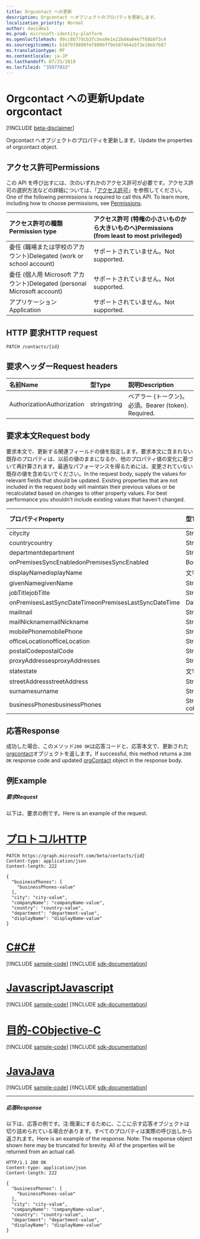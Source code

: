 ```yaml
---
title: Orgcontact への更新
description: Orgcontact へオブジェクトのプロパティを更新します。
localization_priority: Normal
author: davidmu1
ms.prod: microsoft-identity-platform
ms.openlocfilehash: 99cc8b77dcb3fcbea9e1e22bd4a04e7f68b8f3c4
ms.sourcegitcommit: b18f978808fef800bff9e587464a5f3e18eb7687
ms.translationtype: MT
ms.contentlocale: ja-JP
ms.lasthandoff: 07/25/2019
ms.locfileid: "35877833"
---
```

# <a name="update-orgcontact"></a><span data-ttu-id="c325b-103">Orgcontact への更新</span><span class="sxs-lookup"><span data-stu-id="c325b-103">Update orgcontact</span></span>

[!INCLUDE [beta-disclaimer](../../includes/beta-disclaimer.md)]

<span data-ttu-id="c325b-104">Orgcontact へオブジェクトのプロパティを更新します。</span><span class="sxs-lookup"><span data-stu-id="c325b-104">Update the properties of orgcontact object.</span></span>
## <a name="permissions"></a><span data-ttu-id="c325b-105">アクセス許可</span><span class="sxs-lookup"><span data-stu-id="c325b-105">Permissions</span></span>
<span data-ttu-id="c325b-p101">この API を呼び出すには、次のいずれかのアクセス許可が必要です。アクセス許可の選択方法などの詳細については、「[アクセス許可](/graph/permissions-reference)」を参照してください。</span><span class="sxs-lookup"><span data-stu-id="c325b-p101">One of the following permissions is required to call this API. To learn more, including how to choose permissions, see [Permissions](/graph/permissions-reference).</span></span>

|<span data-ttu-id="c325b-108">アクセス許可の種類</span><span class="sxs-lookup"><span data-stu-id="c325b-108">Permission type</span></span>      | <span data-ttu-id="c325b-109">アクセス許可 (特権の小さいものから大きいものへ)</span><span class="sxs-lookup"><span data-stu-id="c325b-109">Permissions (from least to most privileged)</span></span>              |
|:--------------------|:---------------------------------------------------------|
|<span data-ttu-id="c325b-110">委任 (職場または学校のアカウント)</span><span class="sxs-lookup"><span data-stu-id="c325b-110">Delegated (work or school account)</span></span> | <span data-ttu-id="c325b-111">サポートされていません。</span><span class="sxs-lookup"><span data-stu-id="c325b-111">Not supported.</span></span>    |
|<span data-ttu-id="c325b-112">委任 (個人用 Microsoft アカウント)</span><span class="sxs-lookup"><span data-stu-id="c325b-112">Delegated (personal Microsoft account)</span></span> | <span data-ttu-id="c325b-113">サポートされていません。</span><span class="sxs-lookup"><span data-stu-id="c325b-113">Not supported.</span></span>    |
|<span data-ttu-id="c325b-114">アプリケーション</span><span class="sxs-lookup"><span data-stu-id="c325b-114">Application</span></span> | <span data-ttu-id="c325b-115">サポートされていません。</span><span class="sxs-lookup"><span data-stu-id="c325b-115">Not supported.</span></span> |

## <a name="http-request"></a><span data-ttu-id="c325b-116">HTTP 要求</span><span class="sxs-lookup"><span data-stu-id="c325b-116">HTTP request</span></span>
<!-- { "blockType": "ignored" } -->
```http
PATCH /contacts/{id}
```
## <a name="request-headers"></a><span data-ttu-id="c325b-117">要求ヘッダー</span><span class="sxs-lookup"><span data-stu-id="c325b-117">Request headers</span></span>
| <span data-ttu-id="c325b-118">名前</span><span class="sxs-lookup"><span data-stu-id="c325b-118">Name</span></span>       | <span data-ttu-id="c325b-119">型</span><span class="sxs-lookup"><span data-stu-id="c325b-119">Type</span></span> | <span data-ttu-id="c325b-120">説明</span><span class="sxs-lookup"><span data-stu-id="c325b-120">Description</span></span>|
|:-----------|:------|:----------|
| <span data-ttu-id="c325b-121">Authorization</span><span class="sxs-lookup"><span data-stu-id="c325b-121">Authorization</span></span>  | <span data-ttu-id="c325b-122">string</span><span class="sxs-lookup"><span data-stu-id="c325b-122">string</span></span>  | <span data-ttu-id="c325b-p102">ベアラー {トークン}。必須。</span><span class="sxs-lookup"><span data-stu-id="c325b-p102">Bearer {token}. Required.</span></span> |

## <a name="request-body"></a><span data-ttu-id="c325b-125">要求本文</span><span class="sxs-lookup"><span data-stu-id="c325b-125">Request body</span></span>
<span data-ttu-id="c325b-p103">要求本文で、更新する関連フィールドの値を指定します。要求本文に含まれない既存のプロパティは、以前の値のままになるか、他のプロパティ値の変化に基づいて再計算されます。最適なパフォーマンスを得るためには、変更されていない既存の値を含めないでください。</span><span class="sxs-lookup"><span data-stu-id="c325b-p103">In the request body, supply the values for relevant fields that should be updated. Existing properties that are not included in the request body will maintain their previous values or be recalculated based on changes to other property values. For best performance you shouldn't include existing values that haven't changed.</span></span>

| <span data-ttu-id="c325b-129">プロパティ</span><span class="sxs-lookup"><span data-stu-id="c325b-129">Property</span></span>     | <span data-ttu-id="c325b-130">型</span><span class="sxs-lookup"><span data-stu-id="c325b-130">Type</span></span>   |<span data-ttu-id="c325b-131">説明</span><span class="sxs-lookup"><span data-stu-id="c325b-131">Description</span></span>|
|:---------------|:--------|:----------|
|<span data-ttu-id="c325b-132">city</span><span class="sxs-lookup"><span data-stu-id="c325b-132">city</span></span>|<span data-ttu-id="c325b-133">String</span><span class="sxs-lookup"><span data-stu-id="c325b-133">String</span></span>||
|<span data-ttu-id="c325b-134">country</span><span class="sxs-lookup"><span data-stu-id="c325b-134">country</span></span>|<span data-ttu-id="c325b-135">String</span><span class="sxs-lookup"><span data-stu-id="c325b-135">String</span></span>||
|<span data-ttu-id="c325b-136">department</span><span class="sxs-lookup"><span data-stu-id="c325b-136">department</span></span>|<span data-ttu-id="c325b-137">String</span><span class="sxs-lookup"><span data-stu-id="c325b-137">String</span></span>||
|<span data-ttu-id="c325b-138">onPremisesSyncEnabled</span><span class="sxs-lookup"><span data-stu-id="c325b-138">onPremisesSyncEnabled</span></span>|<span data-ttu-id="c325b-139">Boolean</span><span class="sxs-lookup"><span data-stu-id="c325b-139">Boolean</span></span>||
|<span data-ttu-id="c325b-140">displayName</span><span class="sxs-lookup"><span data-stu-id="c325b-140">displayName</span></span>|<span data-ttu-id="c325b-141">文字列</span><span class="sxs-lookup"><span data-stu-id="c325b-141">String</span></span>||
|<span data-ttu-id="c325b-142">givenName</span><span class="sxs-lookup"><span data-stu-id="c325b-142">givenName</span></span>|<span data-ttu-id="c325b-143">String</span><span class="sxs-lookup"><span data-stu-id="c325b-143">String</span></span>||
|<span data-ttu-id="c325b-144">jobTitle</span><span class="sxs-lookup"><span data-stu-id="c325b-144">jobTitle</span></span>|<span data-ttu-id="c325b-145">String</span><span class="sxs-lookup"><span data-stu-id="c325b-145">String</span></span>||
|<span data-ttu-id="c325b-146">onPremisesLastSyncDateTime</span><span class="sxs-lookup"><span data-stu-id="c325b-146">onPremisesLastSyncDateTime</span></span>|<span data-ttu-id="c325b-147">DateTimeOffset</span><span class="sxs-lookup"><span data-stu-id="c325b-147">DateTimeOffset</span></span>||
|<span data-ttu-id="c325b-148">mail</span><span class="sxs-lookup"><span data-stu-id="c325b-148">mail</span></span>|<span data-ttu-id="c325b-149">String</span><span class="sxs-lookup"><span data-stu-id="c325b-149">String</span></span>||
|<span data-ttu-id="c325b-150">mailNickname</span><span class="sxs-lookup"><span data-stu-id="c325b-150">mailNickname</span></span>|<span data-ttu-id="c325b-151">String</span><span class="sxs-lookup"><span data-stu-id="c325b-151">String</span></span>||
|<span data-ttu-id="c325b-152">mobilePhone</span><span class="sxs-lookup"><span data-stu-id="c325b-152">mobilePhone</span></span>|<span data-ttu-id="c325b-153">String</span><span class="sxs-lookup"><span data-stu-id="c325b-153">String</span></span>||
|<span data-ttu-id="c325b-154">officeLocation</span><span class="sxs-lookup"><span data-stu-id="c325b-154">officeLocation</span></span>|<span data-ttu-id="c325b-155">String</span><span class="sxs-lookup"><span data-stu-id="c325b-155">String</span></span>||
|<span data-ttu-id="c325b-156">postalCode</span><span class="sxs-lookup"><span data-stu-id="c325b-156">postalCode</span></span>|<span data-ttu-id="c325b-157">String</span><span class="sxs-lookup"><span data-stu-id="c325b-157">String</span></span>||
|<span data-ttu-id="c325b-158">proxyAddresses</span><span class="sxs-lookup"><span data-stu-id="c325b-158">proxyAddresses</span></span>|<span data-ttu-id="c325b-159">String</span><span class="sxs-lookup"><span data-stu-id="c325b-159">String</span></span>||
|<span data-ttu-id="c325b-160">state</span><span class="sxs-lookup"><span data-stu-id="c325b-160">state</span></span>|<span data-ttu-id="c325b-161">文字列型 (String)</span><span class="sxs-lookup"><span data-stu-id="c325b-161">String</span></span>||
|<span data-ttu-id="c325b-162">streetAddress</span><span class="sxs-lookup"><span data-stu-id="c325b-162">streetAddress</span></span>|<span data-ttu-id="c325b-163">String</span><span class="sxs-lookup"><span data-stu-id="c325b-163">String</span></span>||
|<span data-ttu-id="c325b-164">surname</span><span class="sxs-lookup"><span data-stu-id="c325b-164">surname</span></span>|<span data-ttu-id="c325b-165">String</span><span class="sxs-lookup"><span data-stu-id="c325b-165">String</span></span>||
|<span data-ttu-id="c325b-166">businessPhones</span><span class="sxs-lookup"><span data-stu-id="c325b-166">businessPhones</span></span>|<span data-ttu-id="c325b-167">String collection</span><span class="sxs-lookup"><span data-stu-id="c325b-167">String collection</span></span>||

## <a name="response"></a><span data-ttu-id="c325b-168">応答</span><span class="sxs-lookup"><span data-stu-id="c325b-168">Response</span></span>

<span data-ttu-id="c325b-169">成功した場合、このメソッド`200 OK`は応答コードと、応答本文で、更新された[orgcontact](../resources/orgcontact.md)オブジェクトを返します。</span><span class="sxs-lookup"><span data-stu-id="c325b-169">If successful, this method returns a `200 OK` response code and updated [orgContact](../resources/orgcontact.md) object in the response body.</span></span>
## <a name="example"></a><span data-ttu-id="c325b-170">例</span><span class="sxs-lookup"><span data-stu-id="c325b-170">Example</span></span>
##### <a name="request"></a><span data-ttu-id="c325b-171">要求</span><span class="sxs-lookup"><span data-stu-id="c325b-171">Request</span></span>
<span data-ttu-id="c325b-172">以下は、要求の例です。</span><span class="sxs-lookup"><span data-stu-id="c325b-172">Here is an example of the request.</span></span>

# <a name="httptabhttp"></a>[<span data-ttu-id="c325b-173">プロトコル</span><span class="sxs-lookup"><span data-stu-id="c325b-173">HTTP</span></span>](#tab/http)
<!-- {
  "blockType": "request",
  "name": "update_orgcontact"
}-->
```http
PATCH https://graph.microsoft.com/beta/contacts/{id}
Content-type: application/json
Content-length: 222

{
  "businessPhones": [
    "businessPhones-value"
  ],
  "city": "city-value",
  "companyName": "companyName-value",
  "country": "country-value",
  "department": "department-value",
  "displayName": "displayName-value"
}
```
# <a name="ctabcsharp"></a>[<span data-ttu-id="c325b-174">C#</span><span class="sxs-lookup"><span data-stu-id="c325b-174">C#</span></span>](#tab/csharp)
[!INCLUDE [sample-code](../includes/snippets/csharp/update-orgcontact-csharp-snippets.md)]
[!INCLUDE [sdk-documentation](../includes/snippets/snippets-sdk-documentation-link.md)]

# <a name="javascripttabjavascript"></a>[<span data-ttu-id="c325b-175">Javascript</span><span class="sxs-lookup"><span data-stu-id="c325b-175">Javascript</span></span>](#tab/javascript)
[!INCLUDE [sample-code](../includes/snippets/javascript/update-orgcontact-javascript-snippets.md)]
[!INCLUDE [sdk-documentation](../includes/snippets/snippets-sdk-documentation-link.md)]

# <a name="objective-ctabobjc"></a>[<span data-ttu-id="c325b-176">目的-C</span><span class="sxs-lookup"><span data-stu-id="c325b-176">Objective-C</span></span>](#tab/objc)
[!INCLUDE [sample-code](../includes/snippets/objc/update-orgcontact-objc-snippets.md)]
[!INCLUDE [sdk-documentation](../includes/snippets/snippets-sdk-documentation-link.md)]

# <a name="javatabjava"></a>[<span data-ttu-id="c325b-177">Java</span><span class="sxs-lookup"><span data-stu-id="c325b-177">Java</span></span>](#tab/java)
[!INCLUDE [sample-code](../includes/snippets/java/update-orgcontact-java-snippets.md)]
[!INCLUDE [sdk-documentation](../includes/snippets/snippets-sdk-documentation-link.md)]

---

##### <a name="response"></a><span data-ttu-id="c325b-178">応答</span><span class="sxs-lookup"><span data-stu-id="c325b-178">Response</span></span>
<span data-ttu-id="c325b-p104">以下は、応答の例です。注:簡潔にするために、ここに示す応答オブジェクトは切り詰められている場合があります。すべてのプロパティは実際の呼び出しから返されます。</span><span class="sxs-lookup"><span data-stu-id="c325b-p104">Here is an example of the response. Note: The response object shown here may be truncated for brevity. All of the properties will be returned from an actual call.</span></span>
<!-- {
  "blockType": "response",
  "truncated": true,
  "@odata.type": "microsoft.graph.orgcontact"
} -->
```http
HTTP/1.1 200 OK
Content-type: application/json
Content-length: 222

{
  "businessPhones": [
    "businessPhones-value"
  ],
  "city": "city-value",
  "companyName": "companyName-value",
  "country": "country-value",
  "department": "department-value",
  "displayName": "displayName-value"
}
```

<!-- uuid: 8fcb5dbc-d5aa-4681-8e31-b001d5168d79
2015-10-25 14:57:30 UTC -->
<!--
{
  "type": "#page.annotation",
  "description": "Update orgcontact",
  "keywords": "",
  "section": "documentation",
  "tocPath": "",
  "suppressions": [
  ]
}
-->
